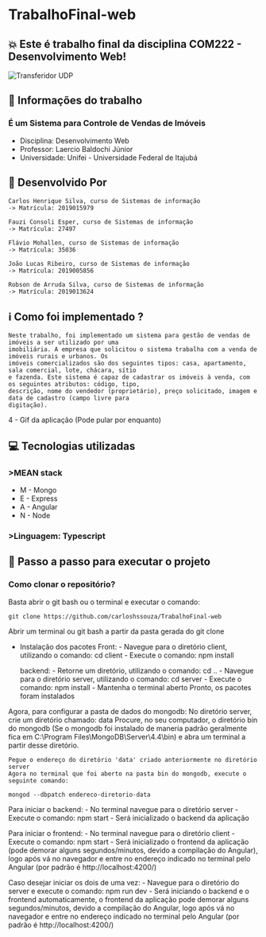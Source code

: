 # TrabalhoFinal-web
## :boom: Este é trabalho final da disciplina COM222 - Desenvolvimento Web!

![Transferidor UDP](imagens/udp.png)

## :closed_book: Informações do trabalho

  ### É um Sistema para Controle de Vendas de Imóveis
  *  Disciplina: Desenvolvimento Web
  *  Professor: Laercio Baldochi Júnior
  *  Universidade: Unifei - Universidade Federal de Itajubá

## :construction_worker: Desenvolvido Por
```
Carlos Henrique Silva, curso de Sistemas de informação
-> Matrícula: 2019015979

Fauzi Consoli Esper, curso de Sistemas de informação
-> Matrícula: 27497

Flávio Mohallen, curso de Sistemas de informação
-> Matrícula: 35036

João Lucas Ribeiro, curso de Sistemas de informação
-> Matrícula: 2019005856

Robson de Arruda Silva, curso de Sistemas de informação
-> Matrícula: 2019013624
```
## :information_source: Como foi implementado ?
    Neste trabalho, foi implementado um sistema para gestão de vendas de imóveis a ser utilizado por uma
    imobiliária. A empresa que solicitou o sistema trabalha com a venda de imóveis rurais e urbanos. Os 
    imóveis comercializados são dos seguintes tipos: casa, apartamento, sala comercial, lote, chácara, sítio
    e fazenda. Este sistema é capaz de cadastrar os imóveis à venda, com os seguintes atributos: código, tipo, 
    descrição, nome do vendedor (proprietário), preço solicitado, imagem e data de cadastro (campo livre para
    digitação).

4 - Gif da aplicação (Pode pular por enquanto)

## :computer: Tecnologias utilizadas
  ### >MEAN stack
  * M - Mongo
  * E - Express
  * A - Angular
  * N - Node
  ### >Linguagem: Typescript

## :dart: Passo a passo para executar o projeto
   
### Como clonar o repositório?

  Basta abrir o git bash ou o terminal e executar o comando: 

`git clone https://github.com/carloshssouza/TrabalhoFinal-web`

Abrir um terminal ou git bash a partir da pasta gerada do git clone

- Instalação dos pacotes
	Front: 
		- Navegue para o diretório client, utilizando o comando: cd client
		- Execute o comando: npm install

	backend:
		- Retorne um diretório, utilizando o comando: cd ..
		- Navegue para o diretório server, utilizando o comando: cd server
		- Execute o comando: npm install
		- Mantenha o terminal aberto
	Pronto, os pacotes foram instalados

Agora, para configurar a pasta de dados do mongodb:
	No diretório server, crie um diretório chamado: data
	Procure, no seu computador, o diretório bin do mongodb (Se o mongodb foi instalado de maneria padrão
							   geralmente fica em C:\Program Files\MongoDB\Server\4.4\bin)
	e abra um terminal a partir desse diretório.

	Pegue o endereço do diretório 'data' criado anteriormente no diretório server
	Agora no terminal que foi aberto na pasta bin do mongodb, execute o seguinte comando:

  `mongod --dbpatch endereco-diretorio-data`


Para iniciar o backend:
	- No terminal navegue para o diretório server
	- Execute o comando: npm start
	- Será inicializado o backend da aplicação

Para iniciar o frontend:
	- No terminal navegue para o diretório client
	- Execute o comando: npm start
	- Será inicializado o frontend da aplicação (pode demorar alguns segundos/minutos, devido a compilação do Angular), logo após vá no navegador e entre no endereço indicado no terminal pelo Angular (por padrão é http://localhost:4200/) 

Caso desejar iniciar os dois de uma vez:
	- Navegue para o diretório do server e execute o comando: npm run dev
	- Será iniciando o backend e o frontend automaticamente, o frontend da aplicação pode demorar alguns segundos/minutos, devido a compilação do Angular, logo após vá no navegador e entre no endereço indicado no terminal pelo Angular (por padrão é http://localhost:4200/) 
